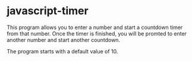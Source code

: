 # javascript-timer

<p>This program allows you to enter a number and start a countdown timer from that number. Once the timer is finished, you will be promted
to enter another number and start another countdown. 

The program starts with a default value of 10.</p>
